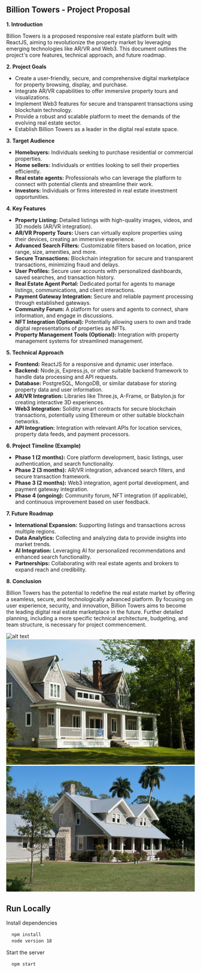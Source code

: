 ## Billion Towers - Project Proposal

**1. Introduction**

Billion Towers is a proposed responsive real estate platform built with ReactJS, aiming to revolutionize the property market by leveraging emerging technologies like AR/VR and Web3.  This document outlines the project's core features, technical approach, and future roadmap.

**2. Project Goals**

* Create a user-friendly, secure, and comprehensive digital marketplace for property browsing, display, and purchase.
* Integrate AR/VR capabilities to offer immersive property tours and visualizations.
* Implement Web3 features for secure and transparent transactions using blockchain technology.
* Provide a robust and scalable platform to meet the demands of the evolving real estate sector.
* Establish Billion Towers as a leader in the digital real estate space.


**3. Target Audience**

* **Homebuyers:** Individuals seeking to purchase residential or commercial properties.
* **Home sellers:** Individuals or entities looking to sell their properties efficiently.
* **Real estate agents:** Professionals who can leverage the platform to connect with potential clients and streamline their work.
* **Investors:** Individuals or firms interested in real estate investment opportunities.

**4. Key Features**

* **Property Listing:**  Detailed listings with high-quality images, videos, and 3D models (AR/VR integration).
* **AR/VR Property Tours:** Users can virtually explore properties using their devices, creating an immersive experience.
* **Advanced Search Filters:** Customizable filters based on location, price range, size, amenities, and more.
* **Secure Transactions:** Blockchain integration for secure and transparent transactions, minimizing fraud and delays.
* **User Profiles:** Secure user accounts with personalized dashboards, saved searches, and transaction history.
* **Real Estate Agent Portal:** Dedicated portal for agents to manage listings, communications, and client interactions.
* **Payment Gateway Integration:** Secure and reliable payment processing through established gateways.
* **Community Forum:** A platform for users and agents to connect, share information, and engage in discussions.
* **NFT Integration (Optional):**  Potentially allowing users to own and trade digital representations of properties as NFTs.
* **Property Management Tools (Optional):**  Integration with property management systems for streamlined management.

**5. Technical Approach**

* **Frontend:** ReactJS for a responsive and dynamic user interface.
* **Backend:** Node.js, Express.js, or other suitable backend framework to handle data processing and API requests.
* **Database:** PostgreSQL, MongoDB, or similar database for storing property data and user information.
* **AR/VR Integration:** Libraries like Three.js, A-Frame, or Babylon.js for creating interactive 3D experiences.
* **Web3 Integration:**  Solidity smart contracts for secure blockchain transactions, potentially using Ethereum or other suitable blockchain networks.
* **API Integration:**  Integration with relevant APIs for location services, property data feeds, and payment processors.


**6. Project Timeline (Example)**

* **Phase 1 (2 months):** Core platform development, basic listings, user authentication, and search functionality.
* **Phase 2 (3 months):** AR/VR integration, advanced search filters, and secure transaction framework.
* **Phase 3 (2 months):** Web3 integration, agent portal development, and payment gateway integration.
* **Phase 4 (ongoing):**  Community forum, NFT integration (if applicable), and continuous improvement based on user feedback.


**7. Future Roadmap**

* **International Expansion:** Supporting listings and transactions across multiple regions.
* **Data Analytics:**  Collecting and analyzing data to provide insights into market trends.
* **AI Integration:**  Leveraging AI for personalized recommendations and enhanced search functionality.
* **Partnerships:** Collaborating with real estate agents and brokers to expand reach and credibility.


**8. Conclusion**

Billion Towers has the potential to redefine the real estate market by offering a seamless, secure, and technologically advanced platform.  By focusing on user experience, security, and innovation, Billion Towers aims to become the leading digital real estate marketplace in the future.  Further detailed planning, including a more specific technical architecture, budgeting, and team structure, is necessary for project commencement.


![alt text](public/building01.jpg)
![alt text](public/building02.jpg)
![alt text](public/building03.jpg)

## Run Locally

Install dependencies

```bash
  npm install
  node version 18
```

Start the server

```bash
  npm start
```